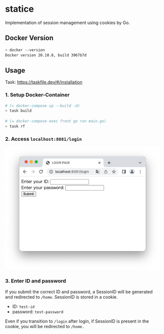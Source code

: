 # statice
Implementation of session management using cookies by Go.

## Docker Version

```sh
> docker --version
Docker version 20.10.8, build 3967b7d
```

## Usage
Task: https://taskfile.dev/#/installation

### 1. Setup Docker-Container

```sh
# (= docker-compose up --build -d)
> task build  

# (= docker-compose exec front go run main.go)
> task rf 
```

### 2. Access `localhost:8081/login`

![](./docs/login.png)

### 3. Enter ID and password
If you submit the correct ID and password, a SessionID will be generated and redirected to `/home`. SessionID is stored in a cookie.  

- ID: `test-id`
- password: `test-password`

Even if you transition to `/login` after login, if SessionID is present in the cookie, you will be redirected to `/home.`  